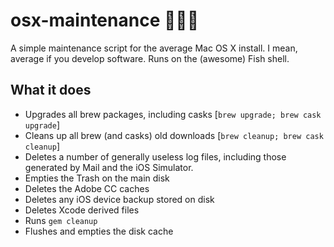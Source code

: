 # osx-maintenance 👨🏻‍💻
A simple maintenance script for the average Mac OS X install. I mean, average if you develop software. Runs on the (awesome) Fish shell.

## What it does
- Upgrades all brew packages, including casks [`brew upgrade; brew cask upgrade`]
- Cleans up all brew (and casks) old downloads [`brew cleanup; brew cask cleanup`]
- Deletes a number of generally useless log files, including those generated by Mail and the iOS Simulator.
- Empties the Trash on the main disk
- Deletes the Adobe CC caches
- Deletes any iOS device backup stored on disk
- Deletes Xcode derived files
- Runs `gem cleanup`
- Flushes and empties the disk cache
